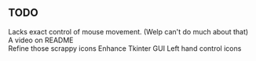## TODO

Lacks exact control of mouse movement. (Welp can't do much about that)  
A video on README  
Refine those scrappy icons
Enhance Tkinter GUI
Left hand control icons
